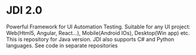 # JDI 2.0
Powerful Framework for UI Automation Testing. Suitable for any UI project: Web(Html5, Angular, React...), Mobile(Android IOs), Desktop(Win app) etc.
This is repository for Java version.
JDI also supports C# and Python languages. See code in separate repositories
